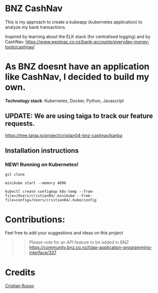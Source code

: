 # BNZ CashNav

This is my approach to create a kubeapp (kubernetes application) to analyze my bank transactions.

Inspired by learning about the ELK stack (for centralised logging) and by CashNav. https://www.westpac.co.nz/bank-accounts/everyday-money-tools/cashnav/

# As BNZ doesnt have an application like CashNav, I decided to build my own.

**Technology stack**: Kubernetes, Docker, Python, Javascript

## UPDATE: We are using taiga to track our feature requests. 
https://tree.taiga.io/project/cristian04-bnz-cashnav/kanba

## Installation instructions

### NEW! Running on Kubernetes!

`git clone`

`minikube start --memory 4096`

`kubectl create configmap k8s-temp --from-file=/Users/cristian04/.minikube --from-file=config=/Users/cristian04/.kube/config`



# Contributions:
Feel free to add your suggestions and ideas on this project

>> Please vote for an API feature to be added in BNZ
   https://community.bnz.co.nz/t/api-application-programming-interface/337

# Credits 

[Cristian Russo](http://www.cristianmarquez.me)
